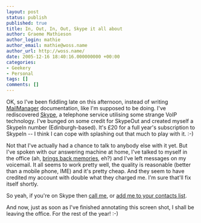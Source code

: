 ```yaml
---
layout: post
status: publish
published: true
title: In, Out, In, Out, Skype it all about
author: Graeme Mathieson
author_login: mathie
author_email: mathie@woss.name
author_url: http://woss.name/
date: 2005-12-16 18:40:16.000000000 +00:00
categories:
- Geekery
- Personal
tags: []
comments: []
---
```

OK, so I've been fiddling late on this afternoon, instead of writing <a href="http://www.logicalware.com/">MailManager</a> documentation, like I'm supposed to be doing.  I've rediscovered <a href="http://www.skype.com/">Skype</a>, a telephone service utilising some strange VoIP technology.  I've bunged on some credit for SkypeOut and created myself a SkypeIn number (Edinburgh-based).  It's &pound;20 for a full year's subscription to SkypeIn -- I think I can cope with splashing out that much to play with it. :-)

Not that I've actually had a chance to talk to anybody else with it yet.  But I've spoken with our answering machine at home, I've talked to myself in the office (ah, <a href="http://www.aculab.com/">brings back memories</a>, eh?) and I've left messages on my voicemail.  It all seems to work pretty well, the quality is reasonable (better than a mobile phone, IME) and it's pretty cheap.  And they seem to have credited my account with double what they charged me.  I'm sure that'll fix itself shortly.

So yeah, if you're on Skype then <a href="skype:mathie_wossname?call">call me</a>, or <a href="skype:mathie_wossname?add">add me to your contacts list</a>.

And now, just as soon as I've finished annotating this screen shot, I shall be leaving the office.  For the rest of the year! :-)
